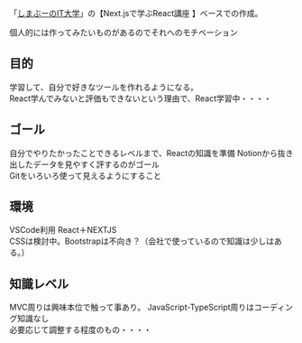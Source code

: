 
「[しまぶーのIT大学](https://www.youtube.com/@shimabu_it)」の【Next.jsで学ぶReact講座 】ベースでの作成。

個人的には作ってみたいものがあるのでそれへのモチベーション

## 目的
学習して、自分で好きなツールを作れるようになる。  
React学んでみないと評価もできないという理由で、React学習中・・・・


## ゴール
自分でやりたかったことできるレベルまで、Reactの知識を準備
Notionから抜き出したデータを見やすく評するのがゴール  
Gitをいろいろ使って見えるようにすること  

## 環境
VSCode利用
React＋NEXTJS  
CSSは検討中。Bootstrapは不向き？（会社で使っているので知識は少しはある。）


## 知識レベル
MVC周りは興味本位で触って事あり。
JavaScript-TypeScript周りはコーディング知識なし  
必要応じて調整する程度のもの・・・・  